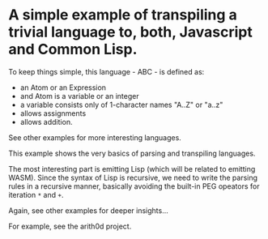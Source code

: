 # A simple example of transpiling a trivial language to, both, Javascript and Common Lisp.


To keep things simple, this language - ABC - is defined as:
- an Atom or an Expression
- and Atom is a variable or an integer
- a variable consists only of 1-character names "A..Z" or "a..z"
- allows assignments
- allows addition.

See other examples for more interesting languages.

This example shows the very basics of parsing and transpiling languages. 

The most interesting part is emitting Lisp (which will be related to emitting WASM). Since the syntax of Lisp is recursive, we need to write the parsing rules in a recursive manner, basically avoiding the built-in PEG opeators for iteration `*` and `+`. 

Again, see other examples for deeper insights...

For example, see the arith0d project.
